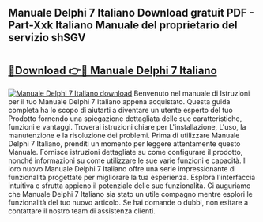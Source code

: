 ## Manuale Delphi 7 Italiano Download gratuit PDF - Part-Xxk Italiano Manuale del proprietario del servizio shSGV

# <h2><a href="http://dffwli.blite.top/?on=Manuale+Delphi+7+Italiano">🔗Download 👉🔴 Manuale Delphi 7 Italiano</a></h2>

[![Manuale Delphi 7 Italiano download](https://i.imgur.com/lujVjoI.png)](http://dffwli.blite.top/?on=Manuale+Delphi+7+Italiano)
Benvenuto nel manuale di Istruzioni per il tuo Manuale Delphi 7 Italiano appena acquistato. Questa guida completa ha lo scopo di aiutarti a diventare un utente esperto del tuo Prodotto fornendo una spiegazione dettagliata delle sue caratteristiche, funzioni e vantaggi. Troverai istruzioni chiare per L'installazione, L'uso, la manutenzione e la risoluzione dei problemi. Prima di utilizzare Manuale Delphi 7 Italiano, prenditi un momento per leggere attentamente questo Manuale. Fornisce istruzioni dettagliate su come configurare il prodotto, nonché informazioni su come utilizzare le sue varie funzioni e capacità. Il loro nuovo Manuale Delphi 7 Italiano offre una serie impressionante di funzionalità progettate per migliorare la tua esperienza. Esplora l'interfaccia intuitiva e sfrutta appieno il potenziale delle sue funzionalità. Ci auguriamo che Manuale Delphi 7 Italiano sia stato un utile compagno mentre esplori le funzionalità del tuo nuovo articolo. Se hai domande o dubbi, non esitare a contattare il nostro team di assistenza clienti.
